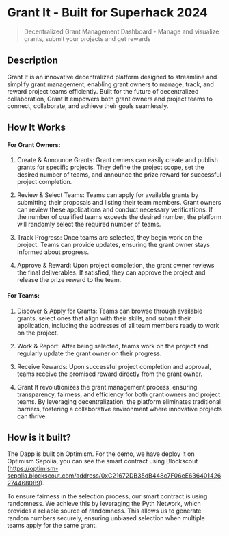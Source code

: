 # Grant It - Built for Superhack 2024
> Decentralized Grant Management Dashboard - Manage and visualize grants, submit your projects and get rewards

## Description 

Grant It is an innovative decentralized platform designed to streamline and simplify grant management, enabling grant owners to manage, track, and reward project teams efficiently. Built for the future of decentralized collaboration, Grant It empowers both grant owners and project teams to connect, collaborate, and achieve their goals seamlessly.

## How It Works
#### For Grant Owners:
1. Create & Announce Grants: Grant owners can easily create and publish grants for specific projects. They define the project scope, set the desired number of teams, and announce the prize reward for successful project completion.

2. Review & Select Teams: Teams can apply for available grants by submitting their proposals and listing their team members. Grant owners can review these applications and conduct necessary verifications. If the number of qualified teams exceeds the desired number, the platform will randomly select the required number of teams.

3. Track Progress: Once teams are selected, they begin work on the project. Teams can provide updates, ensuring the grant owner stays informed about progress.

4. Approve & Reward: Upon project completion, the grant owner reviews the final deliverables. If satisfied, they can approve the project and release the prize reward to the team.

#### For Teams:
1. Discover & Apply for Grants: Teams can browse through available grants, select ones that align with their skills, and submit their application, including the addresses of all team members ready to work on the project.

2. Work & Report: After being selected, teams work on the project and regularly update the grant owner on their progress.

3. Receive Rewards: Upon successful project completion and approval, teams receive the promised reward directly from the grant owner.

4. Grant It revolutionizes the grant management process, ensuring transparency, fairness, and efficiency for both grant owners and project teams. By leveraging decentralization, the platform eliminates traditional barriers, fostering a collaborative environment where innovative projects can thrive.


## How is it built?

The Dapp is built on Optimism. For the demo, we have deploy it on Optimism Sepolia, you can see the smart contract using Blockscout (https://optimism-sepolia.blockscout.com/address/0xC21672DB35dB448c7F06eE636401426274468089).

To ensure fairness in the selection process, our smart contract is using randomness. We achieve this by leveraging the Pyth Network, which provides a reliable source of randomness. This allows us to generate random numbers securely, ensuring unbiased selection when multiple teams apply for the same grant.


